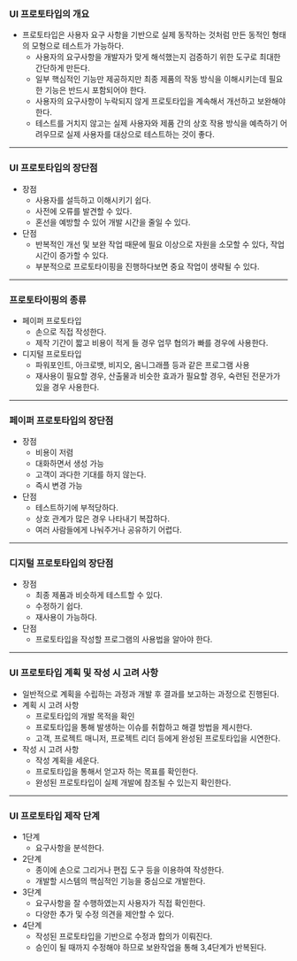 ### UI 프로토타입의 개요

- 프로토타입은 사용자 요구 사항을 기반으로 실제 동작하는 것처럼 만든 동적인 형태의 모형으로 테스트가 가능하다.
  - 사용자의 요구사항을 개발자가 맞게 해석했는지 검증하기 위한 도구로 최대한 간단하게 만든다.
  - 일부 핵심적인 기능만 제공하지만 최종 제품의 작동 방식을 이해시키는데 필요한 기능은 반드시 포함되어야 한다.
  - 사용자의 요구사항이 누락되지 않게 프로토타입을 계속해서 개선하고 보완해야한다.
  - 테스트를 거치지 않고는 실제 사용자와 제품 간의 상호 작용 방식을 예측하기 어려우므로 실제 사용자를 대상으로 테스트하는 것이 좋다.

---

### UI 프로토타입의 장단점

- 장점
  - 사용자를 설득하고 이해시키기 쉽다.
  - 사전에 오류를 발견할 수 있다.
  - 혼선을 예방할 수 있어 개발 시간을 줄일 수 있다.
- 단점
  - 반복적인 개선 및 보완 작업 때문에 필요 이상으로 자원을 소모할 수 있다, 작업시간이 증가할 수 있다.
  - 부분적으로 프로토타이핑을 진행하다보면 중요 작업이 생략될 수 있다.

---

### 프로토타이핑의 종류

- 페이퍼 프로토타입
  - 손으로 직접 작성한다.
  - 제작 기간이 짧고 비용이 적게 들 경우 업무 협의가 빠를 경우에 사용한다.
- 디지털 프로토타입
  - 파워포인트, 아크로뱃, 비지오, 옴니그래플 등과 같은 프로그램 사용
  - 재사용이 필요할 경우, 산출물과 비슷한 효과가 필요할 경우, 숙련된 전문가가 있을 경우 사용한다.

---

### 페이퍼 프로토타입의 장단점

- 장점
  - 비용이 저렴
  - 대화하면서 생성 가능
  - 고객이 과다한 기대를 하지 않는다.
  - 즉시 변경 가능
- 단점
  - 테스트하기에 부적당하다.
  - 상호 관계가 많은 경우 나타내기 복잡하다.
  - 여러 사람들에게 나눠주거나 공유하기 어렵다.

---

### 디지털 프로토타입의 장단점

- 장점
  - 최종 제품과 비슷하게 테스트할 수 있다.
  - 수정하기 쉽다.
  - 재사용이 가능하다.
- 단점
  - 프로토타입을 작성할 프로그램의 사용법을 알아야 한다.

---

### UI 프로토타입 계획 및 작성 시 고려 사항

- 일반적으로 계획을 수립하는 과정과 개발 후 결과를 보고하는 과정으로 진행된다.
- 계획 시 고려 사항
  - 프로토타입의 개발 목적을 확인
  - 프로토타입을 통해 발생하는 이슈를 취합하고 해결 방법을 제시한다.
  - 고객, 프로젝트 매니저, 프로젝트 리더 등에게 완성된 프로토타입을 시연한다.
- 작성 시 고려 사항
  - 작성 계획을 세운다.
  - 프로토타입을 통해서 얻고자 하는 목표를 확인한다.
  - 완성된 프로토타입이 실제 개발에 참조될 수 있는지 확인한다.

---

### UI 프로토타입 제작 단계

- 1단계
  - 요구사항을 분석한다.
- 2단계
  - 종이에 손으로 그리거나 편집 도구 등을 이용하여 작성한다.
  - 개발할 시스템의 핵심적인 기능을 중심으로 개발한다.
- 3단계
  - 요구사항을 잘 수행하였는지 사용자가 직접 확인한다.
  - 다양한 추가 및 수정 의견을 제안할 수 있다.
- 4단계
  - 작성된 프로토타입을 기반으로 수정과 합의가 이뤄진다.
  - 승인이 될 때까지 수정해야 하므로 보완작업을 통해 3,4단계가 반복된다.
